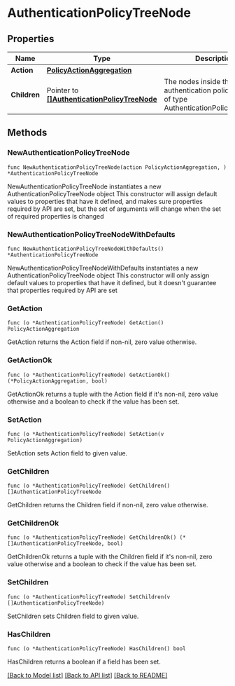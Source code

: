 # AuthenticationPolicyTreeNode

## Properties

Name | Type | Description | Notes
------------ | ------------- | ------------- | -------------
**Action** | [**PolicyActionAggregation**](PolicyActionAggregation.md) |  | 
**Children** | Pointer to [**[]AuthenticationPolicyTreeNode**](AuthenticationPolicyTreeNode.md) | The nodes inside the authentication policy tree node of type AuthenticationPolicyTreeNode. | [optional] 

## Methods

### NewAuthenticationPolicyTreeNode

`func NewAuthenticationPolicyTreeNode(action PolicyActionAggregation, ) *AuthenticationPolicyTreeNode`

NewAuthenticationPolicyTreeNode instantiates a new AuthenticationPolicyTreeNode object
This constructor will assign default values to properties that have it defined,
and makes sure properties required by API are set, but the set of arguments
will change when the set of required properties is changed

### NewAuthenticationPolicyTreeNodeWithDefaults

`func NewAuthenticationPolicyTreeNodeWithDefaults() *AuthenticationPolicyTreeNode`

NewAuthenticationPolicyTreeNodeWithDefaults instantiates a new AuthenticationPolicyTreeNode object
This constructor will only assign default values to properties that have it defined,
but it doesn't guarantee that properties required by API are set

### GetAction

`func (o *AuthenticationPolicyTreeNode) GetAction() PolicyActionAggregation`

GetAction returns the Action field if non-nil, zero value otherwise.

### GetActionOk

`func (o *AuthenticationPolicyTreeNode) GetActionOk() (*PolicyActionAggregation, bool)`

GetActionOk returns a tuple with the Action field if it's non-nil, zero value otherwise
and a boolean to check if the value has been set.

### SetAction

`func (o *AuthenticationPolicyTreeNode) SetAction(v PolicyActionAggregation)`

SetAction sets Action field to given value.


### GetChildren

`func (o *AuthenticationPolicyTreeNode) GetChildren() []AuthenticationPolicyTreeNode`

GetChildren returns the Children field if non-nil, zero value otherwise.

### GetChildrenOk

`func (o *AuthenticationPolicyTreeNode) GetChildrenOk() (*[]AuthenticationPolicyTreeNode, bool)`

GetChildrenOk returns a tuple with the Children field if it's non-nil, zero value otherwise
and a boolean to check if the value has been set.

### SetChildren

`func (o *AuthenticationPolicyTreeNode) SetChildren(v []AuthenticationPolicyTreeNode)`

SetChildren sets Children field to given value.

### HasChildren

`func (o *AuthenticationPolicyTreeNode) HasChildren() bool`

HasChildren returns a boolean if a field has been set.


[[Back to Model list]](../README.md#documentation-for-models) [[Back to API list]](../README.md#documentation-for-api-endpoints) [[Back to README]](../README.md)


